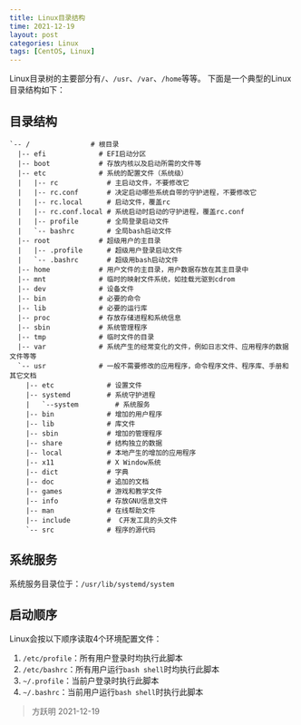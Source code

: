 ```yaml
---
title: Linux目录结构
time: 2021-12-19
layout: post
categories: Linux
tags: [CentOS, Linux]
---
```


Linux目录树的主要部分有`/`、`/usr`、`/var`、`/home`等等。
下面是一个典型的Linux目录结构如下：

## 目录结构

```
`-- /               # 根目录
  |-- efi             # EFI启动分区
  |-- boot            # 存放内核以及启动所需的文件等
  |-- etc             # 系统的配置文件（系统级）
  |   |-- rc            # 主启动文件，不要修改它
  |   |-- rc.conf       # 决定启动哪些系统自带的守护进程，不要修改它
  |   |-- rc.local      # 启动文件，覆盖rc
  |   |-- rc.conf.local # 系统启动时启动的守护进程，覆盖rc.conf
  |   |-- profile       # 全局登录启动文件
  |   `-- bashrc        # 全局bash启动文件
  |-- root            # 超级用户的主目录
  |   |-- .profile      # 超级用户登录启动文件
  |   `-- .bashrc       # 超级用bash启动文件
  |-- home            # 用户文件的主目录，用户数据存放在其主目录中
  |-- mnt             # 临时的映射文件系统，如挂载光驱到cdrom
  |-- dev             # 设备文件
  |-- bin             # 必要的命令
  |-- lib             # 必要的运行库
  |-- proc            # 存放存储进程和系统信息
  |-- sbin            # 系统管理程序
  |-- tmp             # 临时文件的目录
  |-- var             # 系统产生的经常变化的文件，例如日志文件、应用程序的数据文件等等
  `-- usr             # 一般不需要修改的应用程序，命令程序文件、程序库、手册和其它文档
    |-- etc             # 设置文件
    |-- systemd         # 系统守护进程
    |   `--system         # 系统服务
    |-- bin             # 增加的用户程序
    |-- lib             # 库文件
    |-- sbin            # 增加的管理程序
    |-- share           # 结构独立的数据
    |-- local           # 本地产生的增加的应用程序
    |-- x11             # X Window系统
    |-- dict            # 字典
    |-- doc             # 追加的文档
    |-- games           # 游戏和教学文件
    |-- info            # 存放GNU信息文件
    |-- man             # 在线帮助文件
    |-- include         #  C开发工具的头文件
    `-- src             # 程序的源代码
```

## 系统服务

系统服务目录位于：`/usr/lib/systemd/system`

## 启动顺序

Linux会按以下顺序读取4个环境配置文件：

1. `/etc/profile`：所有用户登录时均执行此脚本
2. `/etc/bashrc`：所有用户运行`bash shell`时均执行此脚本
3. `~/.profile`：当前户登录时执行此脚本
4. `~/.bashrc`：当前用户运行`bash shell`时执行此脚本

> 方跃明
> 2021-12-19
